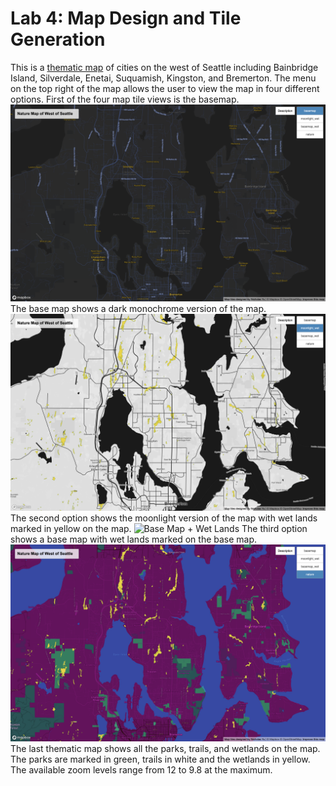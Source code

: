 # Lab 4: Map Design and Tile Generation

This is a [thematic map](https://nyu16.github.io/projects/ThematicMaps) of cities on the west of Seattle including Bainbridge Island, Silverdale, Enetai, Suquamish, Kingston, and Bremerton. The menu on the top right of the map allows the user to view the map in four different options. First of the four map tile views is the basemap. 
![ Base Map](img/basemap.png)
The base map shows a dark monochrome version of the map. 
![ Moonlight Map](img/moonlight.png)
The second option shows the moonlight version of the map with wet lands marked in yellow on the map. 
![ Base Map + Wet Lands](img/basemapwet.png)
The third option shows a base map with wet lands marked on the base map.
![ Nature Map](img/nature.png)
The last thematic map shows all the parks, trails, and wetlands on the map. The parks are marked in green, trails in white and the wetlands in yellow. The available zoom levels range from 12 to 9.8 at the maximum.
